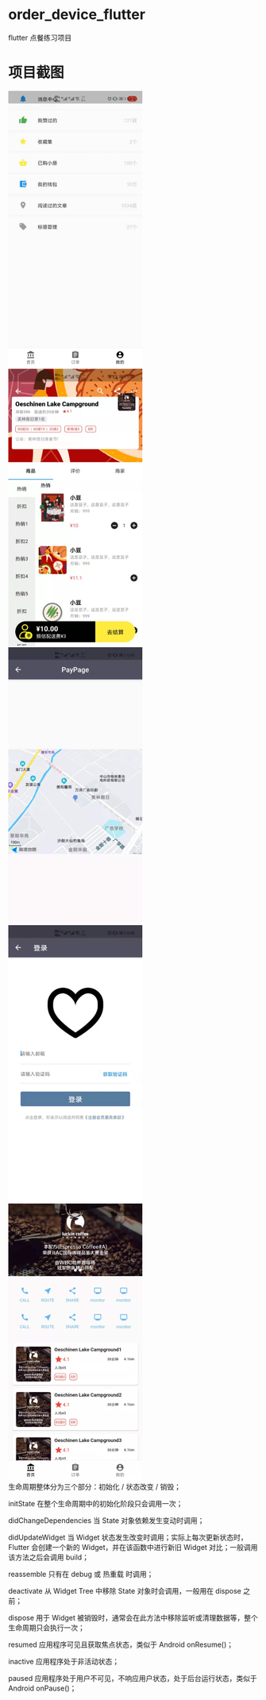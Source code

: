 # order_device_flutter

flutter 点餐练习项目

# 项目截图

<div style="float:right">
  <img src="https://github.com/sjjrdfivk/order_device/blob/main/images/1.jpg" width="270"/>&nbsp;&nbsp;&nbsp;
  <img src="https://github.com/sjjrdfivk/order_device/blob/main/images/2.jpg" width="270"/>&nbsp;&nbsp;&nbsp;
  <br/>
  <img src="https://github.com/sjjrdfivk/order_device/blob/main/images/3.jpg" width="270"/>&nbsp;&nbsp;&nbsp;
  <img src="https://github.com/sjjrdfivk/order_device/blob/main/images/4.jpg" width="270"/>&nbsp;&nbsp;&nbsp;
  <br/>
  <img src="https://github.com/sjjrdfivk/order_device/blob/main/images/5.jpg" width="270"/>
</div>

生命周期整体分为三个部分：初始化 / 状态改变 / 销毁；

initState 在整个生命周期中的初始化阶段只会调用一次；

didChangeDependencies 当 State 对象依赖发生变动时调用；

didUpdateWidget 当 Widget 状态发生改变时调用；实际上每次更新状态时，Flutter 会创建一个新的 Widget，并在该函数中进行新旧 Widget 对比；一般调用该方法之后会调用 build；

reassemble 只有在 debug 或 热重载 时调用；

deactivate 从 Widget Tree 中移除 State 对象时会调用，一般用在 dispose 之前；

dispose 用于 Widget 被销毁时，通常会在此方法中移除监听或清理数据等，整个生命周期只会执行一次；

resumed 应用程序可见且获取焦点状态，类似于 Android onResume()；

inactive 应用程序处于非活动状态；

paused 应用程序处于用户不可见，不响应用户状态，处于后台运行状态，类似于 Android onPause()；
